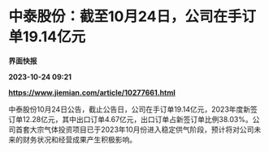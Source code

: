 # 中泰股份：截至10月24日，公司在手订单19.14亿元
**界面快报**

**2023-10-24 09:21**

**https://www.jiemian.com/article/10277661.html**

中泰股份10月24日公告，截止公告日，公司在手订单19.14亿元，2023年度新签订单12.28亿元，其中出口订单4.67亿元，出口订单占新签订单比例38.03%。公司首套大宗气体投资项目已于2023年10月份进入稳定供气阶段，预计将对公司未来的财务状况和经营成果产生积极影响。